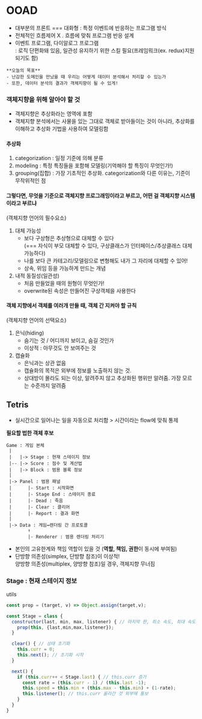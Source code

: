 # OOAD

- 대부분의 프론트 === 대화형 : 특정 이벤트에 반응하는 프로그램 방식
- 전체적인 흐름제어 X . 흐름에 맞춰 프로그램 반응 설계
- 이벤트 프로그램, 다이알로그 프로그램  
  : 로직 단편화돼 있음, 일관성 유지하기 위한 스킬 필요(프레임워크(ex. redux)지원되기도 함)

```
**오늘의 목표**   
- 난감한 도메인을 만났을 때 우리는 어떻게 데이터 분석해서 처리할 수 있는가  
- 또한, 데이터 분석의 결과가 객체지향이 될 수 있게!
```

### 객체지향을 위해 알아야 할 것 
- 객체지향은 추상화라는 영역에 포함  
- 객체지향 분석에서는 사물을 있는 그대로 객체로 받아들이는 것이 아니라, 추상화를 이해하고 추상화 기법을 사용하여 모델링함

#### 추상화
1. categorization : 일정 기준에 의해 분류
2. modeling : 특정 특징들을 포함해 모델링(기억해야 할 특징이 무엇인가!)
3. grouping(집합) : 가장 기초적인 추상화. categorization와 다른 이유는, 기준이 무작위적인 점  

#### 그렇다면, 무엇을 기준으로 객체지향 프로그래밍이라고 부르고, 어떤 걸 객체지향 시스템이라고 부르냐
(객체지향 언어의 필수요소)
1. 대체 가능성  
    - 보다 구상형은 추상형으로 대체할 수 있다  
      (=== 자식이 부모 대체할 수 있다, 구상클래스가 인터페이스/추상클래스 대체 가능하다)
    - 나를 보다 큰 카테고리/모델링으로 변형해도 내가 그 자리에 대체할 수 있어!  
    - 상속, 위임 등을 가능하게 만드는 개념
2. 내적 동질성(일관성)
    - 처음 만들었을 때의 원형이 무엇인가! 
    - overwrite된 속성은 만들어진 구상객체을 사용한다

#### 객체 지향에서 객체를 여러개 만들 때, 객체 간 지켜야 할 규칙
(객체지향 언어의 선택요소)
1. 은닉(hiding)
    - 숨기는 것 / 어디까지 보이고, 숨길 것인가
    - 이상적 : 아무것도 안 보여주는 것
2. 캡슐화
    - 은닉과는 상관 없음
    - 캡슐화의 목적은 외부에 정보를 노출하지 않는 것. 
    - 상대방이 몰라도 되는 이상, 알려주지 않고 추상화된 행위만 알려줌. 가장 모르는 수준까지 알려줌


## Tetris
- 실시간으로 일어나는 일을 자동으로 처리함 > 시간이라는 flow에 맞춰 통제  

**필요할 법한 객체 후보**
```
Game : 게임 본체
 | 
 |   |-> Stage : 현재 스테이지 정보
 |-- |-> Score : 점수 및 계산법
 |   |-> Block : 범용 블록 정보
 |
 |-> Panel : 범용 패널  
 |      |- Start : 시작화면
 |      |- Stage End : 스테이지 종료
 |      |- Dead : 죽음
 |      |- Clear : 클리어
 |      |- Report : 결과 화면
 |
 |-> Data : 게임↔렌더링 간 프로토콜
        ↑
        |- Renderer : 범용 렌더링 처리기
```
- 본인의 고유한계와 책임 역할이 있을 것 (**역할, 책임, 권한**이 동시에 부여됨)
- 단방향 의존성(simplex, 단방향 참조)이 이상적!   
  양방향 의존성(multiplex, 양방향 참조)일 경우, 객체지향 무너짐


### Stage : 현재 스테이지 정보

utils

```js
const prop = (target, v) => Object.assign(target,v);

const Stage = class {
  constructor(last, min, max, listener) { // 마지막 판, 최소 속도, 최대 속도, 자신의 변화를 통보받음
    prop(this, {last,min,max,listener});
  }

  clear() { // 상태 초기화
    this.curr = 0;
    this.next(); // 초기화 시작
  }

  next() {
    if (this.curr++ < Stage.last) { // this.curr 증가
      const rate = (this.curr - 1) / (this.last -1);
      this.speed = this.min + (this.max - this.min) + (1-rate);
      this.listener(); // this.curr 올라간 것 외부에 통보
    }
  }
}
```
